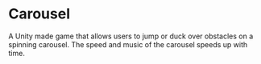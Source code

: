 # Carousel
A Unity made game that allows users to jump or duck over obstacles on a spinning carousel. The speed and music of the carousel speeds up with time. 
